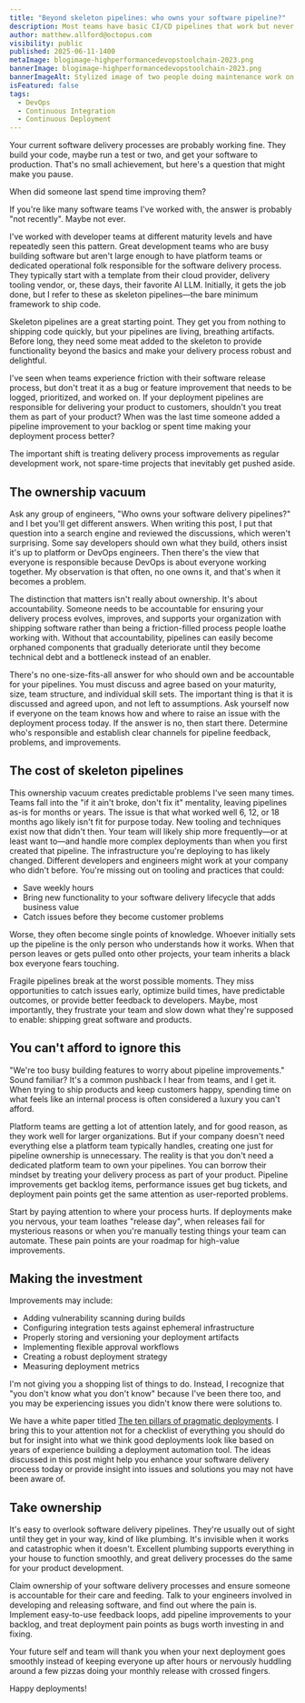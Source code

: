```yaml
---
title: "Beyond skeleton pipelines: who owns your software pipeline?"
description: Most teams have basic CI/CD pipelines that work but never improve. Without clear ownership, these 'skeleton pipelines' become bottlenecks instead of enablers.
author: matthew.allford@octopus.com
visibility: public
published: 2025-06-11-1400
metaImage: blogimage-highperformancedevopstoolchain-2023.png
bannerImage: blogimage-highperformancedevopstoolchain-2023.png
bannerImageAlt: Stylized image of two people doing maintenance work on a DevOps infinity symbol with a cog and timer at its center.
isFeatured: false
tags: 
  - DevOps
  - Continuous Integration
  - Continuous Deployment
---
```


Your current software delivery processes are probably working fine. They build your code, maybe run a test or two, and get your software to production. That's no small achievement, but here's a question that might make you pause.

When did someone last spend time improving them?

If you're like many software teams I've worked with, the answer is probably "not recently". Maybe not ever.

I've worked with developer teams at different maturity levels and have repeatedly seen this pattern. Great development teams who are busy building software but aren't large enough to have platform teams or dedicated operational folk responsible for the software delivery process. They typically start with a template from their cloud provider, delivery tooling vendor, or, these days, their favorite AI LLM. Initially, it gets the job done, but I refer to these as skeleton pipelines—the bare minimum framework to ship code.

Skeleton pipelines are a great starting point. They get you from nothing to shipping code quickly, but your pipelines are living, breathing artifacts. Before long, they need some meat added to the skeleton to provide functionality beyond the basics and make your delivery process robust and delightful.

I've seen when teams experience friction with their software release process, but don't treat it as a bug or feature improvement that needs to be logged, prioritized, and worked on. If your deployment pipelines are responsible for delivering your product to customers, shouldn't you treat them as part of your product? When was the last time someone added a pipeline improvement to your backlog or spent time making your deployment process better?

The important shift is treating delivery process improvements as regular development work, not spare-time projects that inevitably get pushed aside.

## The ownership vacuum

Ask any group of engineers, "Who owns your software delivery pipelines?" and I bet you'll get different answers. When writing this post, I put that question into a search engine and reviewed the discussions, which weren't surprising. Some say developers should own what they build, others insist it's up to platform or DevOps engineers. Then there's the view that everyone is responsible because DevOps is about everyone working together. My observation is that often, no one owns it, and that's when it becomes a problem.

The distinction that matters isn't really about ownership. It's about accountability. Someone needs to be accountable for ensuring your delivery process evolves, improves, and supports your organization with shipping software rather than being a friction-filled process people loathe working with. Without that accountability, pipelines can easily become orphaned components that gradually deteriorate until they become technical debt and a bottleneck instead of an enabler.

There's no one-size-fits-all answer for who should own and be accountable for your pipelines. You must discuss and agree based on your maturity, size, team structure, and individual skill sets. The important thing is that it is discussed and agreed upon, and not left to assumptions. Ask yourself now if everyone on the team knows how and where to raise an issue with the deployment process today. If the answer is no, then start there. Determine who's responsible and establish clear channels for pipeline feedback, problems, and improvements.

## The cost of skeleton pipelines

This ownership vacuum creates predictable problems I've seen many times. Teams fall into the "if it ain't broke, don't fix it" mentality, leaving pipelines as-is for months or years. The issue is that what worked well 6, 12, or 18 months ago likely isn't fit for purpose today. New tooling and techniques exist now that didn't then. Your team will likely ship more frequently—or at least want to—and handle more complex deployments than when you first created that pipeline. The infrastructure you're deploying to has likely changed. Different developers and engineers might work at your company who didn't before. You're missing out on tooling and practices that could: 

- Save weekly hours
- Bring new functionality to your software delivery lifecycle that adds business value
- Catch issues before they become customer problems

Worse, they often become single points of knowledge. Whoever initially sets up the pipeline is the only person who understands how it works. When that person leaves or gets pulled onto other projects, your team inherits a black box everyone fears touching.

Fragile pipelines break at the worst possible moments. They miss opportunities to catch issues early, optimize build times, have predictable outcomes, or provide better feedback to developers. Maybe, most importantly, they frustrate your team and slow down what they're supposed to enable: shipping great software and products.

## You can't afford to ignore this

"We're too busy building features to worry about pipeline improvements." Sound familiar? It's a common pushback I hear from teams, and I get it. When trying to ship products and keep customers happy, spending time on what feels like an internal process is often considered a luxury you can't afford.

Platform teams are getting a lot of attention lately, and for good reason, as they work well for larger organizations. But if your company doesn't need everything else a platform team typically handles, creating one just for pipeline ownership is unnecessary. The reality is that you don't need a dedicated platform team to own your pipelines. You can borrow their mindset by treating your delivery process as part of your product. Pipeline improvements get backlog items, performance issues get bug tickets, and deployment pain points get the same attention as user-reported problems.

Start by paying attention to where your process hurts. If deployments make you nervous, your team loathes "release day", when releases fail for mysterious reasons or when you're manually testing things your team can automate. These pain points are your roadmap for high-value improvements.

## Making the investment

Improvements may include: 

- Adding vulnerability scanning during builds
- Configuring integration tests against ephemeral infrastructure
- Properly storing and versioning your deployment artifacts
- Implementing flexible approval workflows
- Creating a robust deployment strategy
- Measuring deployment metrics

I'm not giving you a shopping list of things to do. Instead, I recognize that "you don't know what you don't know" because I've been there too, and you may be experiencing issues you didn't know there were solutions to.

We have a white paper titled [The ten pillars of pragmatic deployments](https://octopus.com/whitepapers/ten-pillars-of-pragmatic-deployments). I bring this to your attention not for a checklist of everything you should do but for insight into what we think good deployments look like based on years of experience building a deployment automation tool. The ideas discussed in this post might help you enhance your software delivery process today or provide insight into issues and solutions you may not have been aware of.

## Take ownership

It's easy to overlook software delivery pipelines. They're usually out of sight until they get in your way, kind of like plumbing. It's invisible when it works and catastrophic when it doesn't. Excellent plumbing supports everything in your house to function smoothly, and great delivery processes do the same for your product development.

Claim ownership of your software delivery processes and ensure someone is accountable for their care and feeding. Talk to your engineers involved in developing and releasing software, and find out where the pain is. Implement easy-to-use feedback loops, add pipeline improvements to your backlog, and treat deployment pain points as bugs worth investing in and fixing.

Your future self and team will thank you when your next deployment goes smoothly instead of keeping everyone up after hours or nervously huddling around a few pizzas doing your monthly release with crossed fingers.

Happy deployments!